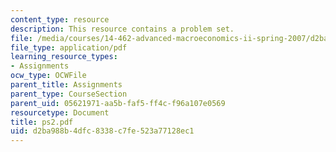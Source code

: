 ```yaml
---
content_type: resource
description: This resource contains a problem set.
file: /media/courses/14-462-advanced-macroeconomics-ii-spring-2007/d2ba988b4dfc8338c7fe523a77128ec1_ps2.pdf
file_type: application/pdf
learning_resource_types:
- Assignments
ocw_type: OCWFile
parent_title: Assignments
parent_type: CourseSection
parent_uid: 05621971-aa5b-faf5-ff4c-f96a107e0569
resourcetype: Document
title: ps2.pdf
uid: d2ba988b-4dfc-8338-c7fe-523a77128ec1
---
```

